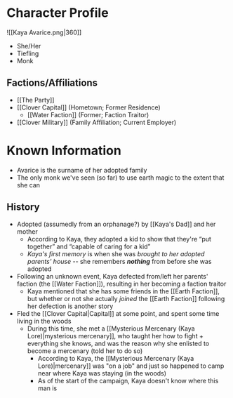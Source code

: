 # Character Profile
![[Kaya Avarice.png|360]]
- She/Her
- Tiefling
- Monk

## Factions/Affiliations
- [[The Party]]
- [[Clover Capital]] (Hometown; Former Residence)
	- [[Water Faction]] (Former; Faction Traitor)
- [[Clover Military]] (Family Affiliation; Current Employer)

# Known Information
- Avarice is the surname of her adopted family
- The only monk we've seen (so far) to use earth magic to the extent that she can

## History
- Adopted (assumedly from an orphanage?) by [[Kaya's Dad]] and her mother
	- According to Kaya, they adopted a kid to show that they're “put together” and “capable of caring for a kid”
	- *Kaya's first memory* is when she was *brought to her adopted parents' house* -- she remembers ***nothing*** from before she was adopted
- Following an unknown event, Kaya defected from/left her parents' faction (the [[Water Faction]]), resulting in her becoming a faction traitor
	- Kaya mentioned that she has some friends in the [[Earth Faction]], but whether or not she actually *joined* the [[Earth Faction]] following her defection is another story
- Fled the [[Clover Capital|Capital]] at some point, and spent some time living in the woods
	- During this time, she met a [[Mysterious Mercenary (Kaya Lore)|mysterious mercenary]], who taught her how to fight + everything she knows, and was the reason why she enlisted to become a mercenary (told her to do so)
		- According to Kaya, the [[Mysterious Mercenary (Kaya Lore)|mercenary]] was "on a job" and just so happened to camp near where Kaya was staying (in the woods)
		- As of the start of the campaign, Kaya doesn't know where this man is